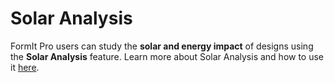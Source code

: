 # Solar Analysis

FormIt Pro users can study the **solar and energy impact** of designs using the **Solar Analysis** feature. Learn more about Solar Analysis and how to use it [here](https://windows.help.formit.autodesk.com/formit-primer/part-ii/2.9-solar-and-insight-energy-analysis).
